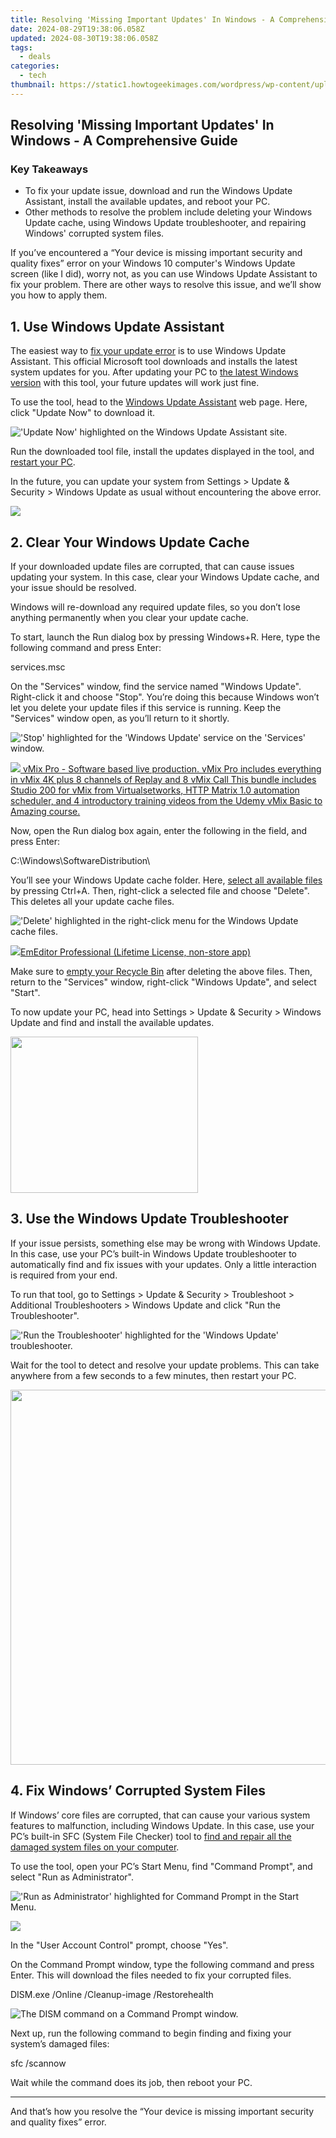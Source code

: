 ```yaml
---
title: Resolving 'Missing Important Updates' In Windows - A Comprehensive Guide
date: 2024-08-29T19:38:06.058Z
updated: 2024-08-30T19:38:06.058Z
tags:
  - deals
categories:
  - tech
thumbnail: https://static1.howtogeekimages.com/wordpress/wp-content/uploads/2023/10/52781717773_9047e3b38a_o.jpg
---
```


## Resolving 'Missing Important Updates' In Windows - A Comprehensive Guide

### Key Takeaways

* To fix your update issue, download and run the Windows Update Assistant, install the available updates, and reboot your PC.
* Other methods to resolve the problem include deleting your Windows Update cache, using Windows Update troubleshooter, and repairing Windows' corrupted system files.

 If you’ve encountered a “Your device is missing important security and quality fixes” error on your Windows 10 computer's Windows Update screen (like I did), worry not, as you can use Windows Update Assistant to fix your problem. There are other ways to resolve this issue, and we’ll show you how to apply them.

##  1\. Use Windows Update Assistant

 The easiest way to [fix your update error](https://extra-guidance.techidaily.com/2024-approved-smoothing-out-the-rough-edges-in-photo-booth-videos/) is to use Windows Update Assistant. This official Microsoft tool downloads and installs the latest system updates for you. After updating your PC to [the latest Windows version](https://extra-tips.techidaily.com/innovative-ai-tools-to-spark-your-podcast-written-name/) with this tool, your future updates will work just fine.

 To use the tool, head to the [Windows Update Assistant](https://www.microsoft.com/en-us/software-download/windows10) web page. Here, click "Update Now" to download it.

!['Update Now' highlighted on the Windows Update Assistant site.](https://static1.howtogeekimages.com/wordpress/wp-content/uploads/2023/11/1-download-windows-update-assistant.jpg) 

 Run the downloaded tool file, install the updates displayed in the tool, and [restart your PC](https://article-posts.techidaily.com/comparing-the-creme-de-la-creme-gopro-hero5-black-to-hero4-silver-for-2024/).

 In the future, you can update your system from Settings > Update & Security > Windows Update as usual without encountering the above error.

<!-- affiliate ads begin -->
<a href="https://secure.2checkout.com/order/checkout.php?PRODS=4715391&QTY=1&AFFILIATE=108875&CART=1"><img src="https://secure.avangate.com/images/merchant/7f687767ccf20fcea1c9dc4a5adc2326/Digisigner_banner_728_x_90_color_version.png" border="0"></a>
<!-- affiliate ads end -->
##  2\. Clear Your Windows Update Cache

 If your downloaded update files are corrupted, that can cause issues updating your system. In this case, clear your Windows Update cache, and your issue should be resolved.

 Windows will re-download any required update files, so you don’t lose anything permanently when you clear your update cache.

 To start, launch the Run dialog box by pressing Windows+R. Here, type the following command and press Enter:

services.msc

 On the "Services" window, find the service named "Windows Update". Right-click it and choose "Stop". You’re doing this because Windows won’t let you delete your update files if this service is running. Keep the "Services" window open, as you’ll return to it shortly.

!['Stop' highlighted for the 'Windows Update' service on the 'Services' window.](https://static1.howtogeekimages.com/wordpress/wp-content/uploads/2023/11/2-stop-windows-update-service.jpg) 

<!-- affiliate ads begin -->
<a href="https://secure.2checkout.com/order/checkout.php?PRODS=30901410&QTY=1&AFFILIATE=108875&CART=1"> <img src="https://secure.avangate.com/images/merchant/ce9a6fb2becc2d235e62b125e9260102/products/copy_1_copy_vMixCallScreenshot1-large.jpg" border="0"> vMix Pro - Software based live production. vMix Pro includes everything in vMix 4K plus 8 channels of Replay and 8 vMix Call 
This bundle includes Studio 200 for vMix from Virtualsetworks, HTTP Matrix 1.0 automation scheduler, and 4 introductory training videos from the Udemy vMix Basic to Amazing course. </a>
<!-- affiliate ads end -->
 Now, open the Run dialog box again, enter the following in the field, and press Enter:

C:\Windows\SoftwareDistribution\

 You’ll see your Windows Update cache folder. Here, [select all available files](https://on-screen-recording.techidaily.com/updated-effective-strategies-to-capture-and-save-google-voice-dialogues-for-2024/) by pressing Ctrl+A. Then, right-click a selected file and choose "Delete". This deletes all your update cache files.

!['Delete' highlighted in the right-click menu for the Windows Update cache files.](https://static1.howtogeekimages.com/wordpress/wp-content/uploads/2023/11/3-delete-windows-update-cache.jpg) 

<!-- affiliate ads begin -->
<a href="https://shop.emeditor.com/order/checkout.php?PRODS=4631722&QTY=1&AFFILIATE=108875&CART=1"><img src="https://www.emeditor.com/wp-content/uploads/2023/05/frontpage2-2048x588.webp" border="0">EmEditor Professional (Lifetime License, non-store app)</a>
<!-- affiliate ads end -->
 Make sure to [empty your Recycle Bin](https://youtube-webster.techidaily.com/n-2024-effortless-guide-to-designing-youtube-follow-links/) after deleting the above files. Then, return to the "Services" window, right-click "Windows Update", and select "Start".

 To now update your PC, head into Settings > Update & Security > Windows Update and find and install the available updates.

<!-- affiliate ads begin -->
<a href="https://modlily.sjv.io/c/5597632/1997817/17059" target="_top" id="1997817"><img src="//a.impactradius-go.com/display-ad/17059-1997817" border="0" alt="" width="300" height="250"/></a><img height="0" width="0" src="https://imp.pxf.io/i/5597632/1997817/17059" style="position:absolute;visibility:hidden;" border="0" />
<!-- affiliate ads end -->
##  3\. Use the Windows Update Troubleshooter

 If your issue persists, something else may be wrong with Windows Update. In this case, use your PC’s built-in Windows Update troubleshooter to automatically find and fix issues with your updates. Only a little interaction is required from your end.

 To run that tool, go to Settings > Update & Security > Troubleshoot > Additional Troubleshooters > Windows Update and click "Run the Troubleshooter".

!['Run the Troubleshooter' highlighted for the 'Windows Update' troubleshooter.](https://static1.howtogeekimages.com/wordpress/wp-content/uploads/2023/11/4-launch-windows-update-troubleshooter.jpg) 

 Wait for the tool to detect and resolve your update problems. This can take anywhere from a few seconds to a few minutes, then restart your PC.

<!-- affiliate ads begin -->
<a href="https://appsumo.8odi.net/c/5597632/2068411/7443" target="_top" id="2068411"><img src="//a.impactradius-go.com/display-ad/7443-2068411" border="0" alt="" width="1200" height="600"/></a><img height="0" width="0" src="https://appsumo.8odi.net/i/5597632/2068411/7443" style="position:absolute;visibility:hidden;" border="0" />
<!-- affiliate ads end -->
##  4\. Fix Windows’ Corrupted System Files

 If Windows’ core files are corrupted, that can cause your various system features to malfunction, including Windows Update. In this case, use your PC’s built-in SFC (System File Checker) tool to [find and repair all the damaged system files on your computer](https://some-guidance.techidaily.com/twirl-forge-instruments-for-2024/).

 To use the tool, open your PC’s Start Menu, find "Command Prompt", and select "Run as Administrator".

!['Run as Administrator' highlighted for Command Prompt in the Start Menu.](https://static1.howtogeekimages.com/wordpress/wp-content/uploads/2023/11/5-open-cmd-as-admin.jpg) 

<!-- affiliate ads begin -->
<a href="https://secure.2checkout.com/order/checkout.php?PRODS=3851691&QTY=1&AFFILIATE=108875&CART=1"><img src="http://www.aiseesoft.com/avangate/30p/banner.jpg" border="0"></a>
<!-- affiliate ads end -->
 In the "User Account Control" prompt, choose "Yes".

 On the Command Prompt window, type the following command and press Enter. This will download the files needed to fix your corrupted files.

DISM.exe /Online /Cleanup-image /Restorehealth

![The DISM command on a Command Prompt window.](https://static1.howtogeekimages.com/wordpress/wp-content/uploads/2023/11/6-run-dism-command-windows.jpg) 

 Next up, run the following command to begin finding and fixing your system’s damaged files:

sfc /scannow

 Wait while the command does its job, then reboot your PC.

---

 And that’s how you resolve the “Your device is missing important security and quality fixes” error.

<ins class="adsbygoogle"
     style="display:block"
     data-ad-format="autorelaxed"
     data-ad-client="ca-pub-7571918770474297"
     data-ad-slot="1223367746"></ins>



<ins class="adsbygoogle"
     style="display:block"
     data-ad-client="ca-pub-7571918770474297"
     data-ad-slot="8358498916"
     data-ad-format="auto"
     data-full-width-responsive="true"></ins>


